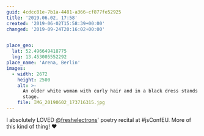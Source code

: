 ```yaml
---
guid: 4cdcc81e-7b1a-4481-a366-cf877fe52925
title: '2019.06.02, 17:58'
created: '2019-06-02T15:58:39+00:00'
changed: '2019-09-24T20:16:02+00:00'


place_geo:
  lat: 52.496649418775
  lng: 13.453005552292
place_name: 'Arena, Berlin'
images:
  - width: 2672
    height: 2500
    alt: >-
      An older white woman with curly hair and in a black dress stands on her
      stage. 
    file: IMG_20190602_173716315.jpg
---
```


I absolutely LOVED [@freshelectrons](https://twitter.com/freshelectrons)' poetry recital at #jsConfEU. More of this kind of thing! ♥️
